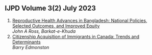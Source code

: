 ## IJPD Volume 3(2) July 2023 

1. [ Reproductive Health Advances in Bangladesh: National Policies, Selected Outcomes, and Improved Equity](../assets/ijpd/2023-2/V_3_2_1.pdf)
    <br> *John A Ross, Barkat-e-Khuda*
2. [ Citizenship Acquisition of Immigrants in Canada: Trends and Determinants](../assets/ijpd/2023-2/V_3_2_2.pdf)
    <br> *Barry Edmonston*